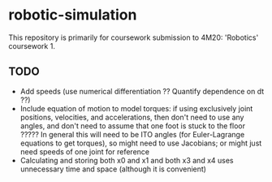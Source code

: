 # robotic-simulation

This repository is primarily for coursework submission to 4M20: 'Robotics' coursework 1.

## TODO

- Add speeds (use numerical differentiation ?? Quantify dependence on dt ??)
- Include equation of motion to model torques: if using exclusively joint positions, velocities, and accelerations, then don't need to use any angles, and don't need to assume that one foot is stuck to the floor ????? In general this will need to be ITO angles (for Euler-Lagrange equations to get torques), so might need to use Jacobians; or might just need speeds of one joint for reference
- Calculating and storing both x0 and x1 and both x3 and x4 uses unnecessary time and space (although it is convenient)
